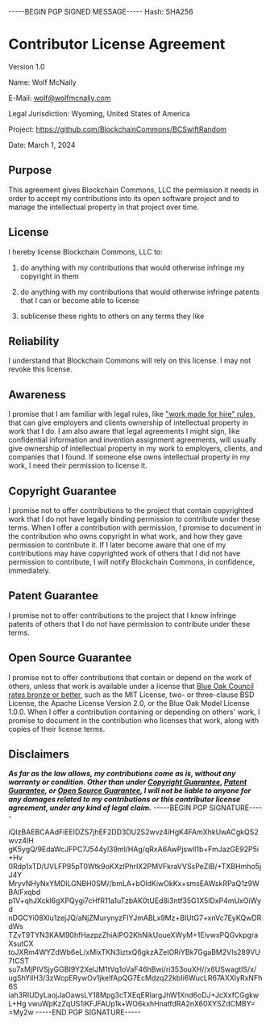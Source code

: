 -----BEGIN PGP SIGNED MESSAGE-----
Hash: SHA256

# Contributor License Agreement

Version 1.0

Name: Wolf McNally

E-Mail: wolf@wolfmcnally.com

Legal Jurisdiction: Wyoming, United States of America

Project: https://github.com/BlockchainCommons/BCSwiftRandom

Date: March 1, 2024

## Purpose

This agreement gives Blockchain Commons, LLC the permission it needs in order to accept my contributions into its open software project and to manage the intellectual property in that project over time.

## License

I hereby license Blockchain Commons, LLC to:

1.  do anything with my contributions that would otherwise infringe my copyright in them

2.  do anything with my contributions that would otherwise infringe patents that I can or become able to license

3.  sublicense these rights to others on any terms they like

## Reliability

I understand that Blockchain Commons will rely on this license.  I may not revoke this license.

## Awareness

I promise that I am familiar with legal rules, like ["work made for hire" rules](http://worksmadeforhire.com), that can give employers and clients ownership of intellectual property in work that I do.  I am also aware that legal agreements I might sign, like confidential information and invention assignment agreements, will usually give ownership of intellectual property in my work to employers, clients, and companies that I found.  If someone else owns intellectual property in my work, I need their permission to license it.

## Copyright Guarantee

I promise not to offer contributions to the project that contain copyrighted work that I do not have legally binding permission to contribute under these terms.  When I offer a contribution with permission, I promise to document in the contribution who owns copyright in what work, and how they gave permission to contribute it.  If I later become aware that one of my contributions may have copyrighted work of others that I did not have permission to contribute, I will notify Blockchain Commons, in confidence, immediately.

## Patent Guarantee

I promise not to offer contributions to the project that I know infringe patents of others that I do not have permission to contribute under these terms.

## Open Source Guarantee

I promise not to offer contributions that contain or depend on the work of others, unless that work is available under a license that [Blue Oak Council rates bronze or better](https://blueoakconcil.org/list), such as the MIT License, two- or three-clause BSD License, the Apache License Version 2.0, or the Blue Oak Model License 1.0.0.  When I offer a contribution containing or depending on others' work, I promise to document in the contribution who licenses that work, along with copies of their license terms.

## Disclaimers

***As far as the law allows, my contributions come as is, without any warranty or condition.  Other than under [Copyright Guarantee](#copyright-guarantee), [Patent Guarantee](#patent-guarantee), or [Open Source Guarantee](#open-source-guarantee), I will not be liable to anyone for any damages related to my contributions or this contributor license agreement, under any kind of legal claim.***
-----BEGIN PGP SIGNATURE-----

iQIzBAEBCAAdFiEElDZS7jhEF2DD3DU2S2wvz4lHgK4FAmXhkUwACgkQS2wvz4lH
gK5ygQ/9EdaWcJFPC7J544yl39ml/HAg/qRxA6AwPjswll1b+FmJazGE92P5i+Hv
0Rdp1xTD/UVLFP95pT0Wtk9oKXzIPhrlX2PMVFkraVVSsPeZIB/+TXBHmho5jJ4Y
MryvNHyNxYMDlLGNBH0SM//bmLA+bOldKiwOkKx+smsEAWskRPaQ1z9WBAlFxqbd
p1V+qhJXckl6gXPQygi7cHfR11a1uTzbAK0tUEd8i3ntf35G1X5lDxP4mUxOiWyd
nDGCYi08Xlu1zejJQ/aNjZMurynyzFIYJmABLx9Mz+BlUtG7+xnVc7EyKQwDRdWs
TZvT9TYN3KAM90hfHazpzZhiAlPO2KhNikUoueXWyM+1EivwxPQGvkpgraXsutCX
toJXRm4WYZdWb6eL/xMixTKN3iztxQ6gkzAZelORiYBk7GgaBM2VIs289VU7tCST
su7xMjPIVSjyGGBI9Y2XelJM1tVq1oVaF46hBwi/ri353ouXH//x6USwagtlS/x/
ugShYiIH3/3zWcpERywOv1jkelfApQG7EcMdzq22kbIi6WucLR67AXXlyRxNFh6S
iah3RIUDyLaojJaOawsLY18Mpg3cTXEqERIargJhW1Xnd6oDJ+JcXxfCGgkwL+Hg
vwuWpKzZqUS1iKFJFAUp1k+WO6kxhHnatfdRA2nX60XYSZdCMBY=
=My2w
-----END PGP SIGNATURE-----
